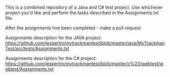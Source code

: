 This is a combined repository of a Java and C# test project.
Use whichever project you'd like and perform the tasks described in the Assignments.txt file.

After the assignments hve been completed - make a pull request


Assignments description for the JAVA project: https://github.com/jespertm/mytrackmantest/blob/master/java/MyTrackmanTest/src/tests/Assignments.txt

Assignments description for the C# project: 
https://github.com/jespertm/mytrackmantest/blob/master/c%23/webtest/webtest/Assignments.txt
